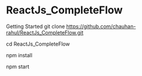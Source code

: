 # ReactJs_CompleteFlow

Getting Started
git clone https://github.com/chauhan-rahul/ReactJs_CompleteFlow.git

cd ReactJs_CompleteFlow

npm install

npm start
